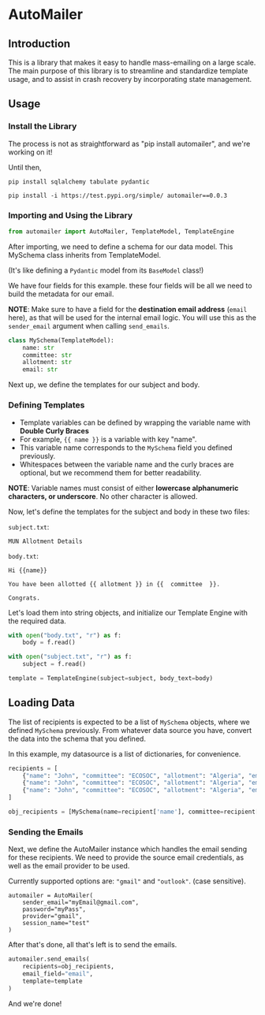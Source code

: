 # AutoMailer

## Introduction

This is a library that makes it easy to handle mass-emailing on a large scale.
The main purpose of this library is to streamline and standardize template usage, and to assist in crash recovery by incorporating state management.

## Usage

### Install the Library

The process is not as straightforward as "pip install automailer", and we're working on it!

Until then,

```shell
pip install sqlalchemy tabulate pydantic

pip install -i https://test.pypi.org/simple/ automailer==0.0.3
```

### Importing and Using the Library

```python
from automailer import AutoMailer, TemplateModel, TemplateEngine

```

After importing, we need to define a schema for our data model.
This MySchema class inherits from TemplateModel.

(It's like defining a `Pydantic` model from its `BaseModel` class!)

We have four fields for this example. these four fields will be all we need to build the metadata for our email.

**NOTE**: Make sure to have a field for the **destination email address** (`email` here), as that will be used for the internal email logic. 
You will use this as the `sender_email` argument when calling `send_emails`.

```python
class MySchema(TemplateModel):
    name: str
    committee: str
    allotment: str
    email: str
```

Next up, we define the templates for our subject and body.

### Defining Templates

- Template variables can be defined by wrapping the variable name with **Double Curly Braces**
- For example, `{{ name }}` is a variable with key "name".
- This variable name corresponds to the `MySchema` field you defined previously.
- Whitespaces between the variable name and the curly braces are optional, but we recommend them for better readability.

**NOTE**: Variable names must consist of either **lowercase alphanumeric characters, or underscore**. No other character is allowed.

Now, let's define the templates for the subject and body in these two files:

`subject.txt`:
```
MUN Allotment Details
```

`body.txt`:
```
Hi {{name}}

You have been allotted {{ allotment }} in {{  committee  }}.

Congrats.
```

Let's load them into string objects, and initialize our Template Engine with the required data.

```python
with open("body.txt", "r") as f:
    body = f.read()

with open("subject.txt", "r") as f:
    subject = f.read()

template = TemplateEngine(subject=subject, body_text=body)
```

## Loading Data
The list of recipients is expected to be a list of `MySchema` objects, where we defined `MySchema` previously.
From whatever data source you have, convert the data into the schema that you defined.

In this example, my datasource is a list of dictionaries, for convenience.


```python
recipients = [
    {"name": "John", "committee": "ECOSOC", "allotment": "Algeria", "email": "myEmail@gmail.com"},
    {"name": "John", "committee": "ECOSOC", "allotment": "Algeria", "email": "myEmail@outlook.com"},
    {"name": "John", "committee": "ECOSOC", "allotment": "Algeria", "email": "myEmail@snuchennai.edu.in"},
]

obj_recipients = [MySchema(name=recipient['name'], committee=recipient['country'], ... )) for recipient in recipients]
```

### Sending the Emails

Next, we define the AutoMailer instance which handles the email sending for these recipients.
We need to provide the source email credentials, as well as the email provider to be used. 

Currently supported options are: `"gmail"` and `"outlook"`. (case sensitive).

```
automailer = AutoMailer(
    sender_email="myEmail@gmail.com",
    password="myPass",
    provider="gmail",
    session_name="test"
)
```

After that's done, all that's left is to send the emails.

```python
automailer.send_emails(
    recipients=obj_recipients,
    email_field="email",
    template=template
)
```

And we're done!
